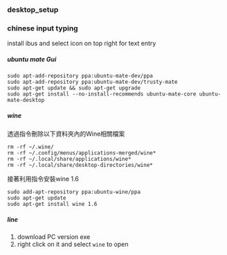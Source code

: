 ### desktop_setup

### chinese input typing
install ibus and select icon on top right for text entry


##### ubuntu mate Gui
```
sudo apt-add-repository ppa:ubuntu-mate-dev/ppa
sudo apt-add-repository ppa:ubuntu-mate-dev/trusty-mate
sudo apt-get update && sudo apt-get upgrade
sudo apt-get install --no-install-recommends ubuntu-mate-core ubuntu-mate-desktop
```


##### wine
透過指令刪除以下資料夾內的Wine相關檔案
```
rm -rf ~/.wine/
rm -rf ~/.config/menus/applications-merged/wine*
rm -rf ~/.local/share/applications/wine*
rm -rf ~/.local/share/desktop-directories/wine*
```
接著利用指令安裝wine 1.6
```
sudo add-apt-repository ppa:ubuntu-wine/ppa
sudo apt-get update
sudo apt-get install wine 1.6
```

##### line 
1. download  PC version exe
2. right click on  it and select `wine` to open 

